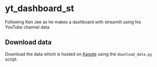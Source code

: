 # yt_dashboard_st
Following Ken Jee as he makes a dashboard with streamlit using his YouTube channel data

## Download data
Download the data which is hosted on [Kaggle](https://www.kaggle.com/datasets/kenjee/ken-jee-youtube-data/code) using the `download_data.py` script.
